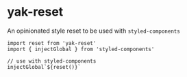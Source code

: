 # yak-reset

An opinionated style reset to be used with `styled-components`

```
import reset from 'yak-reset'
import { injectGlobal } from 'styled-components'

// use with styled-components
injectGlobal`${reset()}`
```
